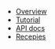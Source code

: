 <!-- docs/_sidebar.md -->

* [Overview](/README.md)
* [Tutorial](/tutorial/README.md)
* [API docs](/api/README.md)
* [Recepies](/recepies/README.md)
